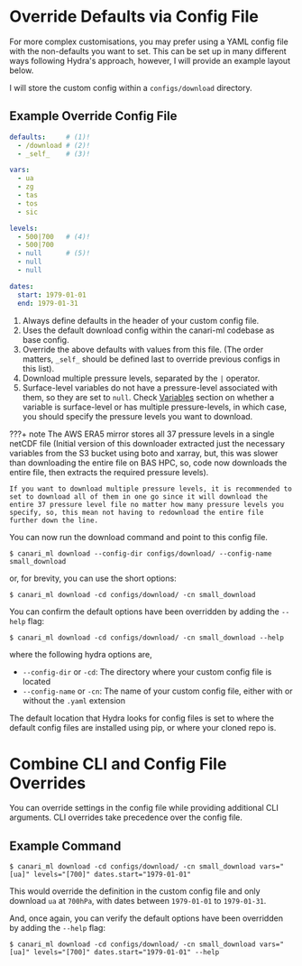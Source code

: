 # Override Defaults via Config File

For more complex customisations, you may prefer using a YAML config file with the non-defaults you want to set. This can be set up in many different ways following Hydra's approach, however, I will provide an example layout below.

I will store the custom config within a `configs/download` directory.

## Example Override Config File

``` yaml title="configs/download/small_download.yaml" linenums="1"
defaults:     # (1)!
  - /download # (2)!
  - _self_    # (3)!

vars:
  - ua
  - zg
  - tas
  - tos
  - sic

levels:
  - 500|700   # (4)!
  - 500|700
  - null      # (5)!
  - null
  - null

dates:
  start: 1979-01-01
  end: 1979-01-31
```

1. Always define defaults in the header of your custom config file.
2. Uses the default download config within the canari-ml codebase as base config.
3. Override the above defaults with values from this file. (The order matters, `_self_` should be defined last to override previous configs in this list).
4. Download multiple pressure levels, separated by the `|` operator.
5. Surface-level variables do not have a pressure-level associated with them, so they are set to `null`. Check [Variables](#variables) section on whether a variable is surface-level or has multiple pressure-levels, in which case, you should specify the pressure levels you want to download.

???+ note
    The AWS ERA5 mirror stores all 37 pressure levels in a single netCDF file (Initial version of this downloader extracted just the necessary variables from the S3 bucket using boto and xarray, but, this was slower than downloading the entire file on BAS HPC, so, code now downloads the entire file, then extracts the required pressure levels).

    If you want to download multiple pressure levels, it is recommended to set to download all of them in one go since it will download the entire 37 pressure level file no matter how many pressure levels you specify, so, this mean not having to redownload the entire file further down the line.

You can now run the download command and point to this config file.

``` console
$ canari_ml download --config-dir configs/download/ --config-name small_download
```

or, for brevity, you can use the short options:

``` console
$ canari_ml download -cd configs/download/ -cn small_download
```

You can confirm the default options have been overridden by adding the `--help` flag:

``` console
$ canari_ml download -cd configs/download/ -cn small_download --help
```

where the following hydra options are,

* `--config-dir` or `-cd`: The directory where your custom config file is located
* `--config-name` or `-cn`: The name of your custom config file, either with or without the `.yaml` extension

The default location that Hydra looks for config files is set to where the default config files are installed using pip, or where your cloned repo is.

# Combine CLI and Config File Overrides

You can override settings in the config file while providing additional CLI arguments. CLI overrides take precedence over the config file.

## Example Command

``` console
$ canari_ml download -cd configs/download/ -cn small_download vars="[ua]" levels="[700]" dates.start="1979-01-01"
```

This would override the definition in the custom config file and only download `ua` at `700hPa`, with dates between `1979-01-01` to `1979-01-31`.

And, once again, you can verify the default options have been overridden by adding the `--help` flag:

``` console
$ canari_ml download -cd configs/download/ -cn small_download vars="[ua]" levels="[700]" dates.start="1979-01-01" --help
```
